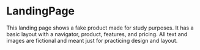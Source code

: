 # LandingPage
This landing page shows a fake product made for study purposes. It has a basic layout with a navigator, product, features, and pricing. All text and images are fictional and meant just for practicing design and layout.
